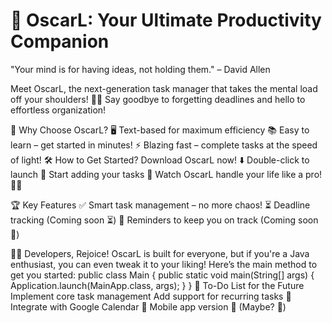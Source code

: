 # 🌟 OscarL: Your Ultimate Productivity Companion
"Your mind is for having ideas, not holding them." – David Allen

Meet OscarL, the next-generation task manager that takes the mental load off your shoulders! 🧠✅
Say goodbye to forgetting deadlines and hello to effortless organization!

🚀 Why Choose OscarL?
🖥️ Text-based for maximum efficiency
📚 Easy to learn – get started in minutes!
⚡ Blazing fast – complete tasks at the speed of light!
🛠️ How to Get Started?
Download OscarL now! ⬇️
Double-click to launch 🚀
Start adding your tasks 📝
Watch OscarL handle your life like a pro! 🎩✨

🏆 Key Features
✅ Smart task management – no more chaos!
⏳ Deadline tracking (Coming soon ⏳)
🔔 Reminders to keep you on track (Coming soon 🔔)

👨‍💻 Developers, Rejoice!
OscarL is built for everyone, but if you're a Java enthusiast, you can even tweak it to your liking! Here’s the main method to get you started:
public class Main {
    public static void main(String[] args) {
        Application.launch(MainApp.class, args);
    }
}
📝 To-Do List for the Future
 Implement core task management
 Add support for recurring tasks 🔄
 Integrate with Google Calendar 📆
 Mobile app version 📱 (Maybe? 🤔)


